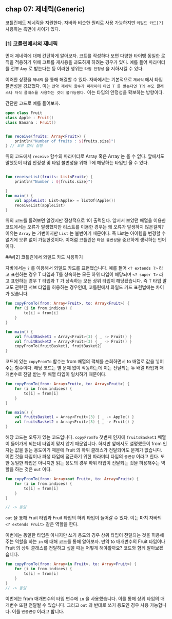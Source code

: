 ## chap 07: 제네릭(Generic)

코틀린에도 제네릭을 지원한다. 자바와 비슷한 원리로 사용 가능하지만 `와일드 카드[?]` 사용하는 측면에 차이가 있다.

### [1] 코틀린에서의 제네릭

먼저 제네릭에 대해 간단하게 알아보자.
코트를 작성하다 보면 다양한 타이벵 동일한 로직을 적용하기 위해 코트를 재사용을 과도하게 하려는 경우가 있다.
예를 들어 파라미터를 전부 `Any` 로 받는다는 등 이러한 행위는 `타입 안정성` 을 저하시킬 수 있다.

이러한 상황을 `제네릭` 을 통해 해결할 수 있다.
자바에서는 기본적으로 `제네릭` 에서 타입 불변성을 강요했다. 이는 `만약 제네릭 함수가 파라미터 타입 T 를 받는다면 T의 부모 클래스나 자식 클래스를 사용하는 것이 불가능했다.`
이는 타입의 안정성을 확보하는 방향이다.

간단한 코드로 예를 들어보자.

```kotlin
open class Fruit
class Apple : Fruit()
class Banana : Fruit()


fun receive(fruits: Array<Fruit>) {
    println("Number of fruits : ${fruits.size}")
} // 오류 없이 실행
```

위의 코드에서 `receive` 함수의 파라미터로 Array<Apple> 혹은 Array<Banana> 는 올 수 없다.
앞에서도 말했듯이 타입 안정성 및 타입 불변성을 위해 T에 해당하는 타입만 올 수 있다.

```kotlin

fun receiveList(fruits: List<Fruit>) {
    println("Number : ${fruits.size}")

}
fun main() {
    val appleList: List<Apple> = listOf(Apple())
    receiveList(appleList)
}
```

위의 코드를 돌려보면 알겠지만 정상적으로 1이 출력된다. 앞서서 보았던 배열을 이용한 코드에서는 오류가 발생했지만 리스트를 이용한 경우는 왜 오류가 발생하지 않은걸끼?
이유는 `Array` 는 가변이지만 `List` 는 불변이기 때문이다. 즉 List는 아이템을 변경할 수 없기에 오류 없이 가능한것이다.
이처럼 코틀린은 `타입 불변성`을 중요하게 생각하는 언어이다.

###[2] 코틀린에서 와일드 카드 사용하기

자바에서는 `?` 를 이용해서 와일드 카드를 표현했습니다.
예를 들어 `<? extends T>` 라고 표현하는 경우 T 타입과 T를 상속하는 모든 하위 타입이 해당되며 `<? super T>` 라고 표현하는 경우 T 타입과 T 가 상속하는 모든 상위 타입이 해당됬습니다.
즉 T 타입 말고도 관련된 서브 타입을 허용하는 경우인데, 코틀린에서 와일드 카드 표현법에는 차이가 있습니다.

```kotlin
fun copyFromTo(from: Array<Fruit>, to: Array<Fruit>) {
    for (i in from.indices) {
        to[i] = from[i]
    }
}

fun main() {
    val fruitBasket1 = Array<Fruit>(3) { _ -> Fruit() }
    val fruitBasket2 = Array<Fruit>(3) { _ -> Fruit() }
    copyFromTo(fruitBasket1, fruitBasket2)
}
```

코드에 있는 `copyFromTo` 함수는 from 배열의 객체를 순회하면서 to 배열로 값을 넣어주는 함수이다.
해당 코드는 별 문제 없이 작동하는데 이는 전달되는 두 배열 타입과 매개변수로 전달 받는 두 배열 타입이 일치하기 때문이다.

```kotlin
fun copyFromTo(from: Array<Fruit>, to: Array<Fruit>) {
    for (i in from.indices) {
        to[i] = from[i]
    }
}

fun main() {
    val fruitsBasket1 = Array<Fruit>(3) { _ -> Apple() }
    val fruitsBasket2 = Array<Fruit>(3) { _ -> Fruit() }
}
```

해당 코드는 오류가 있는 코드입니다. `copyFromTo` 첫번째 인자에 `fruitsBasket1` 배열이 들어가게 되는데 타입이 맞지 않기 때문입니다.
하지만 앞에서도 설명했듯이 from 인자는 값을 읽는 용도이기 때문에 Fruit 의 하위 클래스가 전달되어도 문제가 없습니다.
이런 것을 타입이나 파생 타입에 접근하기 위한 파라미터 타입의 `공변성` 이라고 한다.
또한 동일한 타입은 아니지만 읽는 용도의 경우 하위 타입이 전달되는 것을 허용해주는 역할을 하는 것은 `out` 이다.

```kotlin
fun copyFromTo(from: Array<out Fruit>, to: Array<Fruit>) {
    for (i in from.indices) {
        to[i] = from[i]
    }
}

// -> 동일
```

`out` 을 통해 Fruit 타입과 Fruit 타입의 하위 타입이 들어갈 수 있다.
이는 마치 자바의 `<? extends Fruit>` 같은 역할을 한다.

이번에는 동일한 타입은 아니지만 쓰기 용도의 경우 상위 타입이 전달되는 것을 허용해주는 역할을 하는 `in` 에 대해 코드를 통해 알아보자.
만약 to 매개변수의 Fruit 타입이나 Fruit 의 상위 클래스를 전달하고 싶을 때는 어떻게 해야할까요? 코드와 함께 알아보겠습니다.

```kotlin
fun copyFromTo(from: Array<in Fruit>, to: Array<Fruit>) {
    for (i in from.indices) {
        to[i] = from[i]
    }
}
// -> 동일
```

이번에는 from 매개변수의 타입 변수에 `in` 을 사용했습니다.
이를 통해 상위 타입의 매개변수 또한 전달될 수 있습니다. 그리고 `out` 과 반대로 쓰기 용도인 경우 사용 가능합니다.
이를 `반공변성` 이라고 합니다.